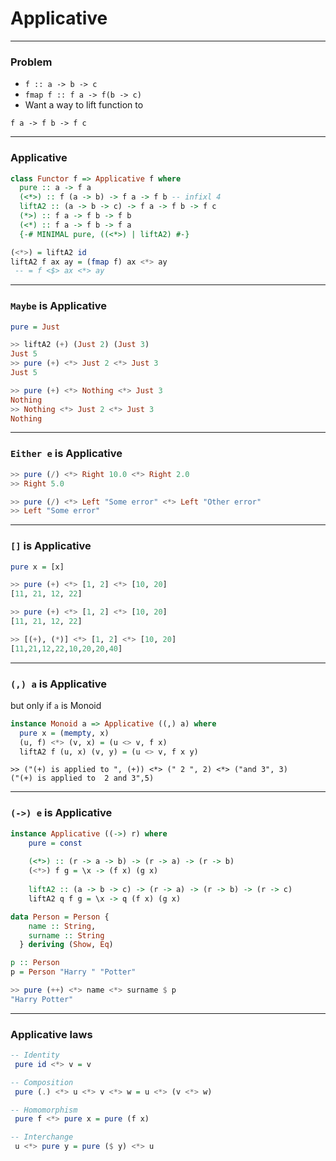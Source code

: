 # Applicative

---

### Problem

* `f :: a -> b -> c`
* `fmap f :: f a -> f(b -> c)`
* Want a way to lift function to 
  
`f a -> f b -> f c`

---

### Applicative

```Haskell
class Functor f => Applicative f where
  pure :: a -> f a
  (<*>) :: f (a -> b) -> f a -> f b -- infixl 4
  liftA2 :: (a -> b -> c) -> f a -> f b -> f c
  (*>) :: f a -> f b -> f b
  (<*) :: f a -> f b -> f a
  {-# MINIMAL pure, ((<*>) | liftA2) #-}
```
```Haskell
(<*>) = liftA2 id
liftA2 f ax ay = (fmap f) ax <*> ay 
 -- = f <$> ax <*> ay
```

---

### `Maybe` is Applicative
```Haskell
pure = Just
```
```Haskell
>> liftA2 (+) (Just 2) (Just 3)
Just 5
>> pure (+) <*> Just 2 <*> Just 3
Just 5
```
```Haskell
>> pure (+) <*> Nothing <*> Just 3
Nothing
>> Nothing <*> Just 2 <*> Just 3
Nothing 
```
---
### `Either e` is Applicative
```Haskell
>> pure (/) <*> Right 10.0 <*> Right 2.0
>> Right 5.0
```
```Haskell
>> pure (/) <*> Left "Some error" <*> Left "Other error"
>> Left "Some error"
```


---
### `[]` is Applicative
```Haskell
pure x = [x]
```
```Haskell
>> pure (+) <*> [1, 2] <*> [10, 20]
[11, 21, 12, 22]
```
```Haskell
>> pure (+) <*> [1, 2] <*> [10, 20]
[11, 21, 12, 22]
```
```Haskell
>> [(+), (*)] <*> [1, 2] <*> [10, 20]
[11,21,12,22,10,20,20,40]
```

---
### `(,) a` is Applicative
but only if `a` is Monoid
```Haskell
instance Monoid a => Applicative ((,) a) where
  pure x = (mempty, x)
  (u, f) <*> (v, x) = (u <> v, f x)
  liftA2 f (u, x) (v, y) = (u <> v, f x y)
```
```
>> ("(+) is applied to ", (+)) <*> (" 2 ", 2) <*> ("and 3", 3)
("(+) is applied to  2 and 3",5)
```

---
### `(->) e` is Applicative
```Haskell
instance Applicative ((->) r) where
    pure = const
    
    (<*>) :: (r -> a -> b) -> (r -> a) -> (r -> b) 
    (<*>) f g = \x -> (f x) (g x)
    
    liftA2 :: (a -> b -> c) -> (r -> a) -> (r -> b) -> (r -> c)
    liftA2 q f g = \x -> q (f x) (g x)
```
```Haskell
data Person = Person {
    name :: String,
    surname :: String
  } deriving (Show, Eq)

p :: Person
p = Person "Harry " "Potter"
```
```Haskell
>> pure (++) <*> name <*> surname $ p
"Harry Potter"
```

---

### Applicative laws

```Haskell
-- Identity
 pure id <*> v = v
```
```Haskell
-- Composition
 pure (.) <*> u <*> v <*> w = u <*> (v <*> w)
```
```Haskell
-- Homomorphism
 pure f <*> pure x = pure (f x)
```
```Haskell
-- Interchange
 u <*> pure y = pure ($ y) <*> u
```




